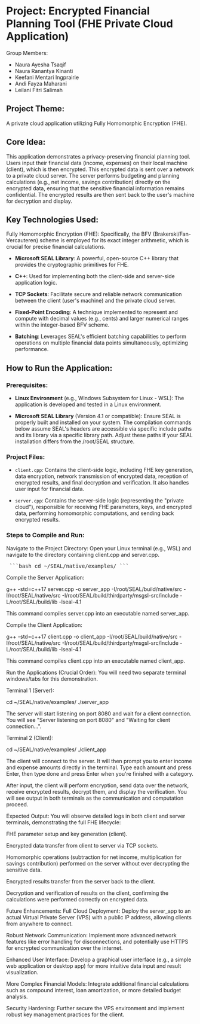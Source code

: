 # Project: Encrypted Financial Planning Tool (FHE Private Cloud Application)
Group Members:
- Naura Ayesha Tsaqif  
- Naura Ranantya Kinanti
- Keefani Mentari Ingprairie
- Andi Fayza Maharani
- Leilani Fitri Salimah

## Project Theme:
A private cloud application utilizing Fully Homomorphic Encryption (FHE).

## Core Idea:
This application demonstrates a privacy-preserving financial planning tool. Users input their financial data (income, expenses) on their local machine (client), which is then encrypted. This encrypted data is sent over a network to a private cloud server. The server performs budgeting and planning calculations (e.g., net income, savings contribution) directly on the encrypted data, ensuring that the sensitive financial information remains confidential. The encrypted results are then sent back to the user's machine for decryption and display.

## Key Technologies Used:
Fully Homomorphic Encryption (FHE): Specifically, the BFV (Brakerski/Fan-Vercauteren) scheme is employed for its exact integer arithmetic, which is crucial for precise financial calculations.

- **Microsoft SEAL Library**: A powerful, open-source C++ library that provides the cryptographic primitives for FHE.

- **C++**: Used for implementing both the client-side and server-side application logic.

- **TCP Sockets**: Facilitate secure and reliable network communication between the client (user's machine) and the private cloud server.

- **Fixed-Point Encoding**: A technique implemented to represent and compute with decimal values (e.g., cents) and larger numerical ranges within the integer-based BFV scheme.

- **Batching**: Leverages SEAL's efficient batching capabilities to perform operations on multiple financial data points simultaneously, optimizing performance.

## How to Run the Application:

### Prerequisites:
- **Linux Environment** (e.g., Windows Subsystem for Linux - WSL): The application is developed and tested in a Linux environment.

- **Microsoft SEAL Library** (Version 4.1 or compatible): Ensure SEAL is properly built and installed on your system. The compilation commands below assume SEAL's headers are accessible via specific include paths and its library via a specific library path. Adjust these paths if your SEAL installation differs from the /root/SEAL structure.

### Project Files:
- `client.cpp`: Contains the client-side logic, including FHE key generation, data encryption, network transmission of encrypted data, reception of encrypted results, and final decryption and verification. It also handles user input for financial data.

- `server.cpp`: Contains the server-side logic (representing the "private cloud"), responsible for receiving FHE parameters, keys, and encrypted data, performing homomorphic computations, and sending back encrypted results.

### Steps to Compile and Run:
Navigate to the Project Directory:
Open your Linux terminal (e.g., WSL) and navigate to the directory containing client.cpp and server.cpp.

<pre> ```bash cd ~/SEAL/native/examples/ ``` </pre>

Compile the Server Application:

g++ -std=c++17 server.cpp -o server_app -I/root/SEAL/build/native/src -I/root/SEAL/native/src -I/root/SEAL/build/thirdparty/msgsl-src/include -L/root/SEAL/build/lib -lseal-4.1

This command compiles server.cpp into an executable named server_app.

Compile the Client Application:

g++ -std=c++17 client.cpp -o client_app -I/root/SEAL/build/native/src -I/root/SEAL/native/src -I/root/SEAL/build/thirdparty/msgsl-src/include -L/root/SEAL/build/lib -lseal-4.1

This command compiles client.cpp into an executable named client_app.

Run the Applications (Crucial Order):
You will need two separate terminal windows/tabs for this demonstration.

Terminal 1 (Server):

cd ~/SEAL/native/examples/
./server_app

The server will start listening on port 8080 and wait for a client connection. You will see "Server listening on port 8080" and "Waiting for client connection...".

Terminal 2 (Client):

cd ~/SEAL/native/examples/
./client_app

The client will connect to the server. It will then prompt you to enter income and expense amounts directly in the terminal. Type each amount and press Enter, then type done and press Enter when you're finished with a category.

After input, the client will perform encryption, send data over the network, receive encrypted results, decrypt them, and display the verification. You will see output in both terminals as the communication and computation proceed.

Expected Output:
You will observe detailed logs in both client and server terminals, demonstrating the full FHE lifecycle:

FHE parameter setup and key generation (client).

Encrypted data transfer from client to server via TCP sockets.

Homomorphic operations (subtraction for net income, multiplication for savings contribution) performed on the server without ever decrypting the sensitive data.

Encrypted results transfer from the server back to the client.

Decryption and verification of results on the client, confirming the calculations were performed correctly on encrypted data.

Future Enhancements:
Full Cloud Deployment: Deploy the server_app to an actual Virtual Private Server (VPS) with a public IP address, allowing clients from anywhere to connect.

Robust Network Communication: Implement more advanced network features like error handling for disconnections, and potentially use HTTPS for encrypted communication over the internet.

Enhanced User Interface: Develop a graphical user interface (e.g., a simple web application or desktop app) for more intuitive data input and result visualization.

More Complex Financial Models: Integrate additional financial calculations such as compound interest, loan amortization, or more detailed budget analysis.

Security Hardening: Further secure the VPS environment and implement robust key management practices for the client.
